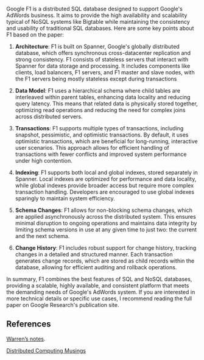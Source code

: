 Google F1 is a distributed SQL database designed to support Google's AdWords business. It aims to provide the high availability and scalability typical of NoSQL systems like Bigtable while maintaining the consistency and usability of traditional SQL databases. Here are some key points about F1 based on the paper:

1. **Architecture**: F1 is built on Spanner, Google's globally distributed database, which offers synchronous cross-datacenter replication and strong consistency. F1 consists of stateless servers that interact with Spanner for data storage and processing. It includes components like clients, load balancers, F1 servers, and F1 master and slave nodes, with the F1 servers being mostly stateless except during transactions

2. **Data Model**: F1 uses a hierarchical schema where child tables are interleaved within parent tables, enhancing data locality and reducing query latency. This means that related data is physically stored together, optimizing read operations and reducing the need for complex joins across distributed servers.

3. **Transactions**: F1 supports multiple types of transactions, including snapshot, pessimistic, and optimistic transactions. By default, it uses optimistic transactions, which are beneficial for long-running, interactive user scenarios. This approach allows for efficient handling of transactions with fewer conflicts and improved system performance under high contention.

4. **Indexing**: F1 supports both local and global indexes, stored separately in Spanner. Local indexes are optimized for performance and data locality, while global indexes provide broader access but require more complex transaction handling. Developers are encouraged to use global indexes sparingly to maintain system efficiency.

5. **Schema Changes**: F1 allows for non-blocking schema changes, which are applied asynchronously across the distributed system. This ensures minimal disruption to ongoing operations and maintains data integrity by limiting schema versions in use at any given time to just two: the current and the next schema.

6. **Change History**: F1 includes robust support for change history, tracking changes in a detailed and structured manner. Each transaction generates change records, which are stored as child records within the database, allowing for efficient auditing and rollback operations.

In summary, F1 combines the best features of SQL and NoSQL databases, providing a scalable, highly available, and consistent platform that meets the demanding needs of Google's AdWords system. If you are interested in more technical details or specific use cases, I recommend reading the full paper on Google Research's publication site.



## References

[Warren’s notes](https://warrenqi.github.io/2020/03/29/google-f1-2013.html/).

[Distributed Computing Musings](https://distributed-computing-musings.com/2023/10/paper-notes-f1-a-distributed-sql-database-that-scales/)
